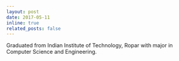 ```yaml
---
layout: post
date: 2017-05-11
inline: true
related_posts: false
---
```

Graduated from Indian Institute of Technology, Ropar with major in Computer Science and Engineering.
